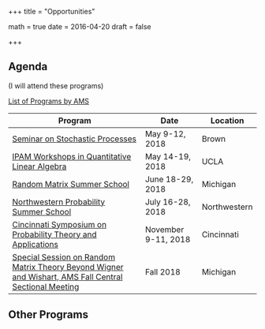 +++
title = "Opportunities"

math = true
date = 2016-04-20
draft = false

+++

## Agenda
(I will attend these programs)

[List of Programs by AMS](https://www.ams.org/meetings/calendar/mathcalendar.pl)

**Program**| **Date** | **Location**
 --- | --- | ---
[Seminar on Stochastic Processes](http://depts.washington.edu/ssproc/ssp_nextssp.php)|May 9-12, 2018 | Brown
[IPAM Workshops in Quantitative Linear Algebra](http://www.ipam.ucla.edu/programs/long-programs/quantitative-linear-algebra/)| May 14-19, 2018 | UCLA
[Random Matrix Summer School](http://web.eecs.umich.edu/~rajnrao/rmtschool/)| June 18-29, 2018 | Michigan
[Northwestern Probability Summer School](http://www.math.northwestern.edu/~auffing/SNAP/index.html) | July 16-28, 2018| Northwestern
[Cincinnati Symposium on Probability Theory and Applications](http://www.math.lsa.umich.edu/~baik/Conferences.html)| November 9-11, 2018| Cincinnati  
[Special Session on Random Matrix Theory Beyond Wigner and Wishart, AMS Fall Central Sectional Meeting](http://www.ams.org/meetings/sectional/2259_program_ss2.html)| Fall 2018| Michigan  

## Other Programs

